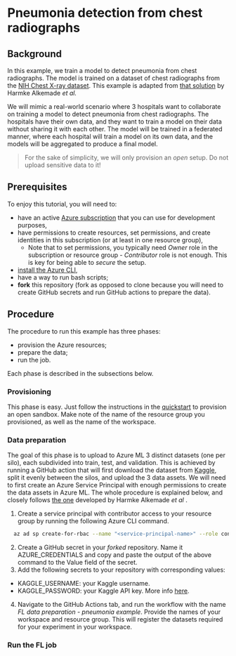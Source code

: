 # Pneumonia detection from chest radiographs

## Background
In this example, we train a model to detect pneumonia from chest radiographs. The model is trained on a dataset of chest radiographs from the [NIH Chest X-ray dataset](https://www.kaggle.com/nih-chest-xrays/data). This example is adapted from [that solution](https://github.com/Azure/medical-imaging/tree/main/federated-learning) by Harmke Alkemade _et al._

We will mimic a real-world scenario where 3 hospitals want to collaborate on training a model to detect pneumonia from chest radiographs. The hospitals have their own data, and they want to train a model on their data without sharing it with each other. The model will be trained in a federated manner, where each hospital will train a model on its own data, and the models will be aggregated to produce a final model.

> For the sake of simplicity, we will only provision an _open_ setup. Do not upload sensitive data to it! 

## Prerequisites
To enjoy this tutorial, you will need to:
- have an active [Azure subscription](https://azure.microsoft.com) that you can use for development purposes,
- have permissions to create resources, set permissions, and create identities in this subscription (or at least in one resource group),
  - Note that to set permissions, you typically need _Owner_ role in the subscription or resource group - _Contributor_ role is not enough. This is key for being able to _secure_ the setup.
- [install the Azure CLI](https://learn.microsoft.com/en-us/cli/azure/install-azure-cli),
- have a way to run bash scripts;
- **fork** this repository (fork as opposed to clone because you will need to create GitHub secrets and run GitHub actions to prepare the data).

## Procedure
The procedure to run this example  has three phases:
- provision the Azure resources;
- prepare the data;
- run the job.

Each phase is described in the subsections below.

### Provisioning
This phase is easy. Just follow the instructions in the [quickstart](../quickstart.md) to provision an open sandbox. Make note of the name of the resource group you provisioned, as well as the name of the workspace.

### Data preparation
The goal of this phase is to upload to Azure ML 3 distinct datasets (one per silo), each subdivided into train, test, and validation. This is achieved by running a GitHub action that will first download the dataset from [Kaggle](https://www.kaggle.com/datasets/paultimothymooney/chest-xray-pneumonia), split it evenly between the silos, and upload the 3 data assets. We will need to first create an Azure Service Principal with enough permissions to create the data assets in Azure ML. The whole procedure is explained below, and closely follows [the one](https://github.com/Azure/medical-imaging/blob/main/federated-learning/README.md#1-prepare-your-experiment) developed by Harmke Alkemade _et al_ .

1. Create a service principal with contributor access to your resource group by running the following Azure CLI command.
```bash
  az ad sp create-for-rbac --name "<service-principal-name>" --role contributor --scopes /subscriptions/<subscription-id>/resourceGroups/<your-resource-group-name> --sdk-auth
```
2. Create a GitHub secret in your _forked_ repository. Name it AZURE_CREDENTIALS and copy and paste the output of the above command to the Value field of the secret.
3. Add the following secrets to your repository with corresponding values:
  - KAGGLE_USERNAME: your Kaggle username.
  - KAGGLE_PASSWORD: your Kaggle API key. More info [here](https://www.kaggle.com/docs/api).
4. Navigate to the GitHub Actions tab, and run the workflow with the name *FL data preparation - pneumonia example*. Provide the names of your workspace and resource group. This will register the datasets required for your experiment in your workspace.


### Run the FL job